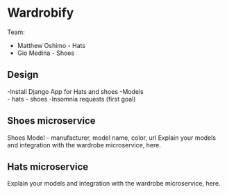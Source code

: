 # Wardrobify

Team:

* Matthew Oshimo - Hats
* Gio Medina - Shoes

## Design
-Install Django App for Hats and shoes
-Models  
    - hats
    - shoes
-Insomnia requests (first goal)

## Shoes microservice
Shoes Model
    - manufacturer, model name, color, url
Explain your models and integration with the wardrobe
microservice, here.

## Hats microservice

Explain your models and integration with the wardrobe
microservice, here.
